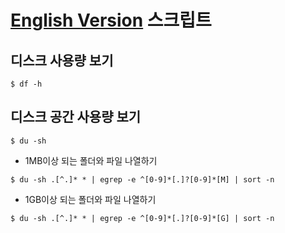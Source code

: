 [English Version](README.md "English Version")
스크립트
=======

## 디스크 사용량 보기
```shell
$ df -h 
```

## 디스크 공간 사용량 보기
```shell
$ du -sh 
```

* 1MB이상 되는 폴더와 파일 나열하기

```shell
$ du -sh .[^.]* * | egrep -e ^[0-9]*[.]?[0-9]*[M] | sort -n  
```

* 1GB이상 되는 폴더와 파일 나열하기

```shell
$ du -sh .[^.]* * | egrep -e ^[0-9]*[.]?[0-9]*[G] | sort -n  
```
